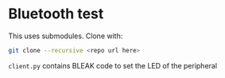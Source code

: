 # Bluetooth test

This uses submodules. Clone with:

```bash
git clone --recursive <repo url here>
```

`client.py` contains BLEAK code to set the LED of the peripheral
